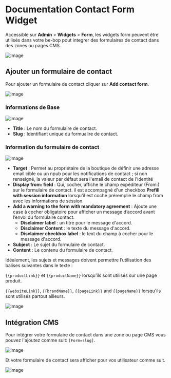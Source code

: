 # Documentation Contact Form Widget

Accessible sur **Admin** > **Widgets** > **Form**, les widgets form peuvent être utilisés dans votre be-bop pout integrer des formulaires de contact dans des zones ou pages CMS.

![image](https://github.com/user-attachments/assets/52d57248-1651-459b-9470-beb3ec671478)

## Ajouter un formulaire de contact

Pour ajouter un formulaire de contact cliquer sur **Add contact form**.

![image](https://github.com/user-attachments/assets/5a253ccf-be0c-4888-a27f-a20f65a641ea)

### Informations de Base

![image](https://github.com/user-attachments/assets/9caac9f7-1ed7-4403-b192-d0e2eaa65eaf)

- **Title** : Le nom du formulaire de contact.
- **Slug** : Identifiant unique du formualire de contact.

### Information du formulaire de contact

![image](https://github.com/user-attachments/assets/082d481e-1739-415e-bb8b-9b094ac087f9)

- **Target** : Permet au propriétaire de la boutique de définir une adresse email cible ou un npub pour les notifications de contact ; si non renseigné, la valeur par défaut sera l'email de contact de l'identité
- **Display from: field** : Qui, cocher, affiche le champ expéditeur (From:) sur le formulaire de contact. il est accompagné d'un checkbox **Prefill with session information** lorsqu'il est coché préremplie le champ from avec les informations de session.
- **Add a warning to the form with mandatory agreement** : Ajoute une case à cocher obligatoire pour afficher un message d’accord avant l’envoi du formulaire contact.
  - **Disclaimer label** : un titre pour le message d'accord.
  - **Disclaimer Content** : le texte du message d'accord.
  - **Disclaimer checkbox label** : le text du champ à cocher pour le message d'accord.
- **Subject** : Le sujet du formulaire de contact.
- **Content** : Le contenu du formulaire de contact.

Idéalement, les sujets et messages doivent permettre l’utilisation des balises suivantes dans le texte :

`{{productLink}}` et `{{productName}}` lorsqu’ils sont utilisés sur une page produit.

`{{websiteLink}}`, `{{brandName}}`, `{{pageLink}}` and `{{pageName}}` lorsqu’ils sont utilisés partout ailleurs.

![image](https://github.com/user-attachments/assets/950ee0a8-b7ad-4a8a-bb9c-78fd44740b30)

## Intégration CMS

Pour intégrer votre formulaire de contact dans une zone ou page CMS vous pouvez l'ajoutez comme suit: `[Form=slug]`.

![image](https://github.com/user-attachments/assets/4826c9c0-a58a-4ebe-80de-fb6828d48635)

Et votre formulaire de contact sera afficher pour vos utilisateur comme suit.

![image](https://github.com/user-attachments/assets/a66fd0ff-1a53-40b2-9310-f12949121305)

